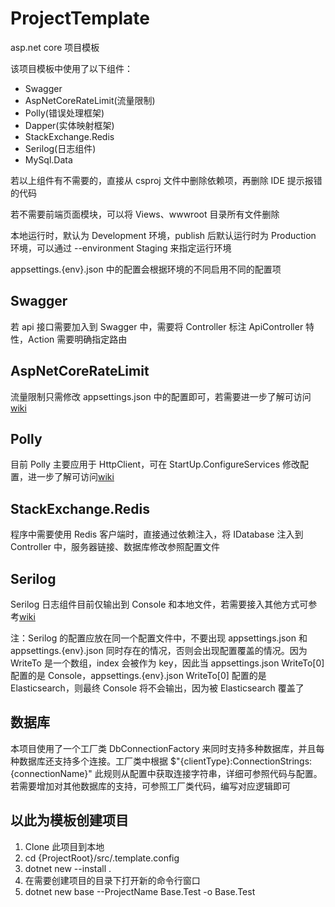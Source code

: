 ProjectTemplate
===============

asp.net core 项目模板

该项目模板中使用了以下组件：
- Swagger
- AspNetCoreRateLimit(流量限制)
- Polly(错误处理框架)
- Dapper(实体映射框架)
- StackExchange.Redis
- Serilog(日志组件)
- MySql.Data

若以上组件有不需要的，直接从 csproj 文件中删除依赖项，再删除 IDE 提示报错的代码

若不需要前端页面模块，可以将 Views、wwwroot 目录所有文件删除

本地运行时，默认为 Development 环境，publish 后默认运行时为 Production 环境，可以通过 --environment Staging 来指定运行环境

appsettings.{env}.json 中的配置会根据环境的不同启用不同的配置项

Swagger
-------

若 api 接口需要加入到 Swagger 中，需要将 Controller 标注 ApiController 特性，Action 需要明确指定路由

AspNetCoreRateLimit
-------------------

流量限制只需修改 appsettings.json 中的配置即可，若需要进一步了解可访问[wiki](https://github.com/stefanprodan/AspNetCoreRateLimit/wiki)

Polly
-----

目前 Polly 主要应用于 HttpClient，可在 StartUp.ConfigureServices 修改配置，进一步了解可访问[wiki](https://github.com/App-vNext/Polly/wiki/Polly-and-HttpClientFactory)

StackExchange.Redis
-------------------

程序中需要使用 Redis 客户端时，直接通过依赖注入，将 IDatabase 注入到 Controller 中，服务器链接、数据库修改参照配置文件

Serilog
-------

Serilog 日志组件目前仅输出到 Console 和本地文件，若需要接入其他方式可参考[wiki](https://github.com/serilog/serilog/wiki/Provided-Sinks)

注：Serilog 的配置应放在同一个配置文件中，不要出现 appsettings.json 和 appsettings.{env}.json 同时存在的情况，否则会出现配置覆盖的情况。因为 WriteTo 是一个数组，index 会被作为 key，因此当 appsettings.json WriteTo[0] 配置的是 Console，appsettings.{env}.json WriteTo[0] 配置的是 Elasticsearch，则最终 Console 将不会输出，因为被 Elasticsearch 覆盖了

数据库
---------

本项目使用了一个工厂类 DbConnectionFactory 来同时支持多种数据库，并且每种数据库还支持多个连接。工厂类中根据 $"{clientType}:ConnectionStrings:{connectionName}" 此规则从配置中获取连接字符串，详细可参照代码与配置。若需要增加对其他数据库的支持，可参照工厂类代码，编写对应逻辑即可

以此为模板创建项目
----------------

1. Clone 此项目到本地
2. cd {ProjectRoot}/src/.template.config
3. dotnet new --install .
4. 在需要创建项目的目录下打开新的命令行窗口
5. dotnet new base --ProjectName Base.Test -o Base.Test